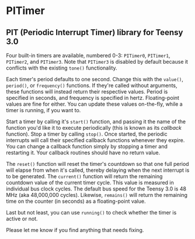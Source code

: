 # PITimer

## PIT (Periodic Interrupt Timer) library for Teensy 3.0

Four built-in timers are available, numbered 0-3: `PITimer0`, `PITimer1`, `PITimer2`, and `PITimer3`. Note that `PITimer3` is disabled by default because it conflicts with the existing `tone()` functionality.

Each timer's period defaults to one second. Change this with the `value()`, `period()`, or `frequency()` functions. If they're called without arguments, these functions will instead return their respective values. Period is specified in seconds, and frequency is specified in hertz. Floating-point values are fine for either. You can update these values on-the-fly, while a timer is running, if you want to.

Start a timer by calling it's `start()` function, and passing it the name of the function you'd like it to execute periodically (this is known as its _callback_ function). Stop a timer by calling `stop()`. Once started, the periodic interrupts will call their specified callback functions whenever they expire. You can change a callback function simply by stopping a timer and restarting it. Your callback routines should have no return value.

The `reset()` function will reset the timer's countdown so that one full period will elapse from when it's called, thereby delaying when the next interrupt is to be generated. The `current()` function will return the remaining countdown value of the current timer cycle. This value is measured in individual bus clock cycles. The default bus speed for the Teensy 3.0 is 48 MHz (aka 48,000,000 cycles). Likewise, `remains()` will return the remaining time on the counter (in seconds) as a floating-point value.

Last but not least, you can use `running()` to check whether the timer is active or not.

Please let me know if you find anything that needs fixing.

